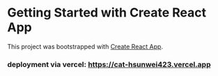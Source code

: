 # Getting Started with Create React App

This project was bootstrapped with [Create React App](https://github.com/facebook/create-react-app).

### deployment via vercel: https://cat-hsunwei423.vercel.app
